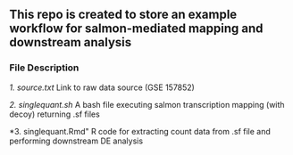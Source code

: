 ## This repo is created to store an example workflow for salmon-mediated mapping and downstream analysis 


### File Description 

*1. source.txt*
Link to raw data source (GSE 157852)

*2. singlequant.sh* 
A bash file executing salmon transcription mapping (with decoy) returning .sf files 

*3. singlequant.Rmd"
R code for extracting count data from .sf file and performing downstream DE analysis


